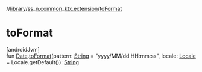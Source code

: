 //[library](../../index.md)/[ss_n.common_ktx.extension](index.md)/[toFormat](to-format.md)

# toFormat

[androidJvm]\
fun [Date](https://developer.android.com/reference/kotlin/java/util/Date.html).[toFormat](to-format.md)(pattern: [String](https://kotlinlang.org/api/latest/jvm/stdlib/kotlin/-string/index.html) = &quot;yyyy/MM/dd HH:mm:ss&quot;, locale: [Locale](https://developer.android.com/reference/kotlin/java/util/Locale.html) = Locale.getDefault()): [String](https://kotlinlang.org/api/latest/jvm/stdlib/kotlin/-string/index.html)
